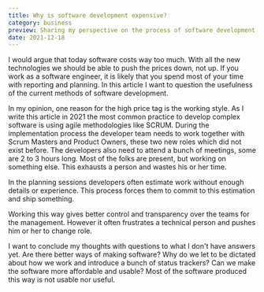 ```yaml
---
title: Why is software development expensive?
category: business
preview: Sharing my perspective on the process of software development and questioning whether we really need so many reporters and managers. 
date: 2021-12-18
---
```


I would argue that today software costs way too much. With all the new technologies we should be able to push the prices down, not up. If you work as a software engineer, it is likely that you spend most of your time with reporting and planning. In this article I want to question the usefulness of the current methods of software development.

In my opinion, one reason for the high price tag is the working style. As I write this article in 2021 the most common practice to develop complex software is using agile methodologies like SCRUM. During the implementation process the developer team needs to work together with Scrum Masters and Product Owners, these two new roles which did not exist before. The developers also need to attend a bunch of meetings, some are 2 to 3 hours long. Most of the folks are present, but working on something else. This exhausts a person and wastes his or her time.

In the planning sessions developers often estimate work without enough details or experience. This process forces them to commit to this estimation and ship something. 

Working this way gives better control and transparency over the teams for the management. However it often frustrates a technical person and pushes him or her to change role.

I want to conclude my thoughts with questions to what I don't have answers yet. Are there better ways of making software? Why do we let to be dictated about how we work and introduce a bunch of status trackers? Can we make the software more affordable and usable? Most of the software produced this way is not usable nor useful.  
